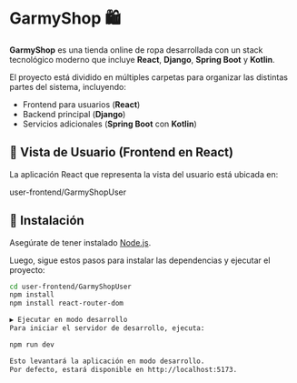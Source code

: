 # GarmyShop 🛍️

**GarmyShop** es una tienda online de ropa desarrollada con un stack tecnológico moderno que incluye **React**, **Django**, **Spring Boot** y **Kotlin**.  

El proyecto está dividido en múltiples carpetas para organizar las distintas partes del sistema, incluyendo:
- Frontend para usuarios (**React**)
- Backend principal (**Django**)
- Servicios adicionales (**Spring Boot** con **Kotlin**)

## 🚀 Vista de Usuario (Frontend en React)

La aplicación React que representa la vista del usuario está ubicada en:

user-frontend/GarmyShopUser

## 🔧 Instalación

Asegúrate de tener instalado [Node.js](https://nodejs.org/).

Luego, sigue estos pasos para instalar las dependencias y ejecutar el proyecto:

```bash
cd user-frontend/GarmyShopUser
npm install
npm install react-router-dom

▶️ Ejecutar en modo desarrollo
Para iniciar el servidor de desarrollo, ejecuta:

npm run dev

Esto levantará la aplicación en modo desarrollo.
Por defecto, estará disponible en http://localhost:5173.
